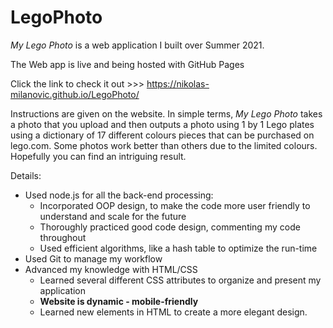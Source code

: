 # LegoPhoto
*My Lego Photo* is a web application I built over Summer 2021.

The Web app is live and being hosted with GitHub Pages

Click the link to check it out >>> https://nikolas-milanovic.github.io/LegoPhoto/

Instructions are given on the website. In simple terms, *My Lego Photo* takes a photo that you upload and then outputs a photo using 1 by 1 Lego plates using a dictionary of 17 different colours pieces that can be purchased on lego.com. Some photos work better than others due to the limited colours. Hopefully you can find an intriguing result. 

Details:
* Used node.js for all the back-end processing:
  - Incorporated OOP design, to make the code more user friendly to understand and scale for the future <br>
  - Thoroughly practiced good code design, commenting my code throughout <br>
  - Used efficient algorithms, like a hash table to optimize the run-time
* Used Git to manage my workflow
* Advanced my knowledge with HTML/CSS
  - Learned several different CSS attributes to organize and present my application<br>
  - **Website is dynamic - mobile-friendly**
  - Learned new elements in HTML to create a more elegant design. 
